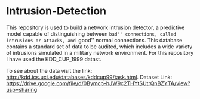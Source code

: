 # Intrusion-Detection
This repository is used to build a network intrusion detector, a predictive model capable of distinguishing between ``bad'' connections, called intrusions or attacks, and ``good'' normal connections. This database contains a standard set of data to be audited, which includes a wide variety of intrusions simulated in a military network environment. For this repository I have used the KDD_CUP_1999 datast.  

To see about the data visit the link: http://kdd.ics.uci.edu/databases/kddcup99/task.html. 
Dataset Link: https://drive.google.com/file/d/0Bymcp-hJW9c2THYtSUtrQnBZYTA/view?usp=sharing
